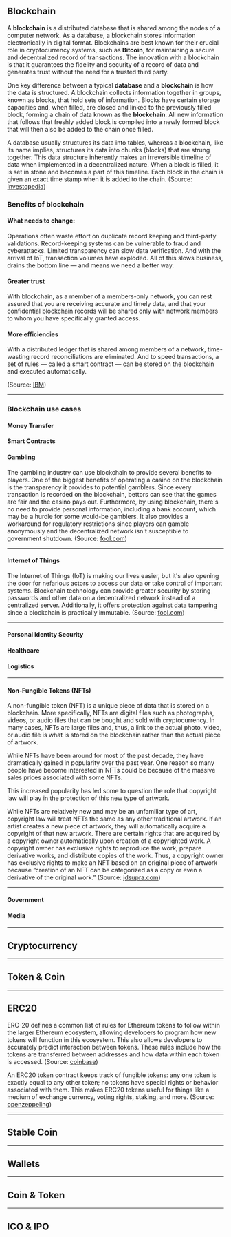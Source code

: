 ## Blockchain

A **blockchain** is a distributed database that is shared among the nodes of a computer network. As a database, a blockchain stores information electronically in digital format. Blockchains are best known for their crucial role in cryptocurrency systems, such as **Bitcoin**, for maintaining a secure and decentralized record of transactions. The innovation with a blockchain is that it guarantees the fidelity and security of a record of data and generates trust without the need for a trusted third party.

One key difference between a typical **database** and a **blockchain** is how the data is structured. A blockchain collects information together in groups, known as blocks, that hold sets of information. Blocks have certain storage capacities and, when filled, are closed and linked to the previously filled block, forming a chain of data known as the **blockchain**. All new information that follows that freshly added block is compiled into a newly formed block that will then also be added to the chain once filled.

A database usually structures its data into tables, whereas a blockchain, like its name implies, structures its data into chunks (blocks) that are strung together. This data structure inherently makes an irreversible timeline of data when implemented in a decentralized nature. When a block is filled, it is set in stone and becomes a part of this timeline. Each block in the chain is given an exact time stamp when it is added to the chain. 
(Source: [Investopedia](https://www.investopedia.com/terms/b/blockchain.asp))

### Benefits of blockchain

#### **What needs to change:** 
Operations often waste effort on duplicate record keeping and third-party validations. Record-keeping systems can be vulnerable to fraud and cyberattacks. Limited transparency can slow data verification. And with the arrival of IoT, transaction volumes have exploded. All of this slows business, drains the bottom line — and means we need a better way. 

#### Greater trust 
With blockchain, as a member of a members-only network, you can rest assured that you are receiving accurate and timely data, and that your confidential blockchain records will be shared only with network members to whom you have specifically granted access.

#### More efficiencies
With a distributed ledger that is shared among members of a network, time-wasting record reconciliations are eliminated. And to speed transactions, a set of rules — called a smart contract — can be stored on the blockchain and executed automatically.

(Source: [IBM](https://www.ibm.com/topics/what-is-blockchain))

---


### Blockchain use cases


#### Money Transfer
#### Smart Contracts
#### Gambling
The gambling industry can use blockchain to provide several benefits to players. One of the biggest benefits of operating a casino on the blockchain is the transparency it provides to potential gamblers. Since every transaction is recorded on the blockchain, bettors can see that the games are fair and the casino pays out. Furthermore, by using blockchain, there's no need to provide personal information, including a bank account, which may be a hurdle for some would-be gamblers. It also provides a workaround for regulatory restrictions since players can gamble anonymously and the decentralized network isn't susceptible to government shutdown.
(Source: [fool.com](https://www.fool.com/investing/stock-market/market-sectors/financials/blockchain-stocks/blockchain-applications))

---

#### Internet of Things
The Internet of Things (IoT) is making our lives easier, but it's also opening the door for nefarious actors to access our data or take control of important systems. Blockchain technology can provide greater security by storing passwords and other data on a decentralized network instead of a centralized server. Additionally, it offers protection against data tampering since a blockchain is practically immutable.
(Source: [fool.com](https://www.fool.com/investing/stock-market/market-sectors/financials/blockchain-stocks/blockchain-applications))


---
#### Personal Identity Security
#### Healthcare
#### Logistics
---
#### Non-Fungible Tokens (NFTs)
A non-fungible token (NFT) is a unique piece of data that is stored on a blockchain. More specifically, NFTs are digital files such as photographs, videos, or audio files that can be bought and sold with cryptocurrency. In many cases, NFTs are large files and, thus, a link to the actual photo, video, or audio file is what is stored on the blockchain rather than the actual piece of artwork.

While NFTs have been around for most of the past decade, they have dramatically gained in popularity over the past year. One reason so many people have become interested in NFTs could be because of the massive sales prices associated with some NFTs.

This increased popularity has led some to question the role that copyright law will play in the protection of this new type of artwork.

While NFTs are relatively new and may be an unfamiliar type of art, copyright law will treat NFTs the same as any other traditional artwork. If an artist creates a new piece of artwork, they will automatically acquire a copyright of that new artwork. There are certain rights that are acquired by a copyright owner automatically upon creation of a copyrighted work. A copyright owner has exclusive rights to reproduce the work, prepare derivative works, and distribute copies of the work. Thus, a copyright owner has exclusive rights to make an NFT based on an original piece of artwork because “creation of an NFT can be categorized as a copy or even a derivative of the original work.”
(Source: [jdsupra.com](https://www.jdsupra.com/legalnews/nfts-and-copyright-law-7361836/))

---


#### Government


#### Media

---

## Cryptocurrency

---

## Token & Coin

---

## ERC20
ERC-20 defines a common list of rules for Ethereum tokens to follow within the larger Ethereum ecosystem, allowing developers to program how new tokens will function in this ecosystem. This also allows developers to accurately predict interaction between tokens. These rules include how the tokens are transferred between addresses and how data within each token is accessed.
(Source: [coinbase](https://help.coinbase.com/en/coinbase/getting-started/crypto-education/what-is-erc20)) 

An ERC20 token contract keeps track of fungible tokens: any one token is exactly equal to any other token; no tokens have special rights or behavior associated with them. This makes ERC20 tokens useful for things like a medium of exchange currency, voting rights, staking, and more. 
(Source: [openzeppeling](https://docs.openzeppelin.com/contracts/4.x/erc20)) 



---

## Stable Coin

---

## Wallets

---

## Coin & Token

---

## ICO & IPO






